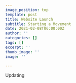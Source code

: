 ```yaml
---
image_position: top
template: post
title: Website Launch
subtitle: Starting a Movement
date: 2021-02-08T06:00:00Z
author: ''
categories: []
tags: []
excerpt: ''
thumb_image: ''
image: ''

---
```

Updating
